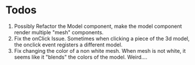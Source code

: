 # Todos

1. Possibly Refactor the Model component, make the model component render multiple "mesh" components.
2. Fix the onClick Issue. Sometimes when clicking a piece of the 3d model, the onclick event registers a different model.
3. Fix changing the color of a non white mesh. When mesh is not white, it seems like it "blends" the colors of the model. Weird....
